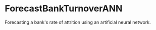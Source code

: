 # ForecastBankTurnoverANN
Forecasting a bank's rate of attrition using an artificial neural network.
